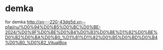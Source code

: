# demka
for demka
http://xn---220-43dg5d.xn--p1ai/ru/%D0%94%D0%B5%D0%BC%D0%BE-2024/%D0%9F%D0%BE%D0%B4%D0%B3%D0%BE%D1%82%D0%BE%D0%B2%D0%BA%D0%B0_%D1%81%D1%82%D0%B5%D0%BD%D0%B4%D0%B0_%D0%B2_VitualBox
